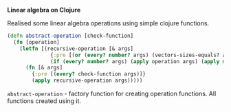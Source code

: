 **Linear algebra on Clojure**

Realised some linear algebra operations using simple clojure functions.

```clojure
(defn abstract-operation [check-function]
  (fn [operation]
    (letfn [(recursive-operation [& args]
              {:pre [(or (every? number? args) (vectors-sizes-equals? args))]}
              (if (every? number? args) (apply operation args) (apply mapv recursive-operation args)))]
      (fn [& args]
        {:pre [(every? check-function args)]}
        (apply recursive-operation args)))))
```

`abstract-operation` - factory function for creating operation functions. All functions created using it.
